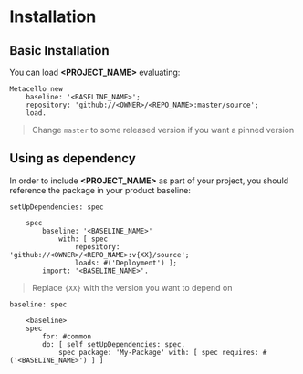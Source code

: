 # Installation

## Basic Installation

You can load **<PROJECT_NAME>** evaluating:
```smalltalk
Metacello new
	baseline: '<BASELINE_NAME>';
	repository: 'github://<OWNER>/<REPO_NAME>:master/source';
	load.
```
>  Change `master` to some released version if you want a pinned version

## Using as dependency

In order to include **<PROJECT_NAME>** as part of your project, you should reference the package in your product baseline:

```smalltalk
setUpDependencies: spec

	spec
		baseline: '<BASELINE_NAME>'
			with: [ spec
				repository: 'github://<OWNER>/<REPO_NAME>:v{XX}/source';
				loads: #('Deployment') ];
		import: '<BASELINE_NAME>'.
```
> Replace `{XX}` with the version you want to depend on

```smalltalk
baseline: spec

	<baseline>
	spec
		for: #common
		do: [ self setUpDependencies: spec.
			spec package: 'My-Package' with: [ spec requires: #('<BASELINE_NAME>') ] ]
```
